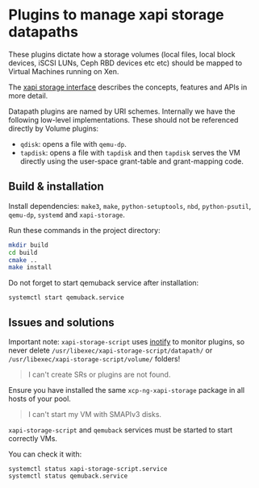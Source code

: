 # Plugins to manage xapi storage datapaths

These plugins dictate how a storage volumes (local files, local block devices, iSCSI LUNs, Ceph RBD devices etc etc) should be mapped to Virtual Machines running on Xen.

The [xapi storage interface](https://xapi-project.github.io/xapi-storage) describes the concepts, features and APIs in more detail.

Datapath plugins are named by URI schemes. Internally we have the following low-level implementations. These should not be referenced directly by Volume plugins:

- `qdisk`: opens a file with `qemu-dp`.
- `tapdisk`: opens a file with `tapdisk` and then `tapdisk` serves the
  VM directly using the user-space grant-table and grant-mapping code.

## Build & installation

Install dependencies: `make3`, `make`, `python-setuptools`, `nbd`, `python-psutil`, `qemu-dp`, `systemd` and `xapi-storage`.

Run these commands in the project directory:

```bash
mkdir build
cd build
cmake ..
make install
```

Do not forget to start qemuback service after installation:

```
systemctl start qemuback.service
```

## Issues and solutions

Important note: `xapi-storage-script` uses [inotify](https://en.wikipedia.org/wiki/Inotify) to monitor plugins, so never delete
`/usr/libexec/xapi-storage-script/datapath/` or `/usr/libexec/xapi-storage-script/volume/` folders!


> I can't create SRs or plugins are not found.

Ensure you have installed the same `xcp-ng-xapi-storage` package in all hosts of your pool.


> I can't start my VM with SMAPIv3 disks.

`xapi-storage-script` and `qemuback` services must be started to start correctly VMs.

You can check it with:

```
systemctl status xapi-storage-script.service
systemctl status qemuback.service
```
